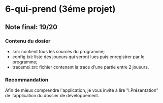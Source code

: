 # 6-qui-prend (3éme projet)

## Note final: 19/20

### Contenu du dosier
  - src: contient tous les sources du programme;
  - config.txt: liste des joueurs qui seront lues puis enregistrer par le programme;
  - tracemoi.txt: fichier contenant la trace d'une partie entre 2 joueurs.

### Recommandation
Afin de mieux comprendre l'application, je vous invite à lire "I.Présentation" de l'application du dossier de développement.
